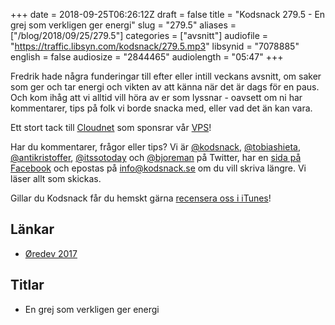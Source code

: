 +++
date = 2018-09-25T06:26:12Z
draft = false
title = "Kodsnack 279.5 - En grej som verkligen ger energi"
slug = "279.5"
aliases = ["/blog/2018/09/25/279.5"]
categories = ["avsnitt"]
audiofile = "https://traffic.libsyn.com/kodsnack/279.5.mp3"
libsynid = "7078885"
english = false
audiosize = "2844465"
audiolength = "05:47"
+++

Fredrik hade några funderingar till efter eller intill veckans avsnitt, om saker som ger och tar energi och vikten av att känna när det är dags för en paus. Och kom ihåg att vi alltid vill höra av er som lyssnar - oavsett om ni har kommentarer, tips på folk vi borde snacka med, eller vad det än kan vara.

Ett stort tack till [Cloudnet](http://www.cloudnet.se) som sponsrar vår [VPS](http://en.wikipedia.org/wiki/Virtual_private_server)!

Har du kommentarer, frågor eller tips? Vi är [@kodsnack](https://www.twitter.com/kodsnack), [@tobiashieta](https://www.twitter.com/tobiashieta), [@antikristoffer](https://www.twitter.com/antikristoffer), [@itssotoday](https://twitter.com/itssotoday) och [@bjoreman](https://www.twitter.com/bjoreman) på Twitter, har en [sida på Facebook](https://www.facebook.com/kodsnack) och epostas på [info@kodsnack.se](mailto:info@kodsnack.se) om du vill skriva längre. Vi läser allt som skickas.

Gillar du Kodsnack får du hemskt gärna [recensera oss i iTunes](http://itunes.apple.com/se/podcast/kodsnack/id561631498?l=en)!

## Länkar ##
* [Øredev 2017](http://oredev.org/2017)

## Titlar ##
* En grej som verkligen ger energi
